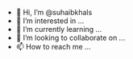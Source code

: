 - 👋 Hi, I’m @suhaibkhals
- 👀 I’m interested in ...
- 🌱 I’m currently learning ...
- 💞️ I’m looking to collaborate on ...
- 📫 How to reach me ...

<!---
suhaibkhals/suhaibkhals is a ✨ special ✨ repository because its `README.md` (this file) appears on your GitHub profile.
You can click the Preview link to take a look at your changes.
--->
